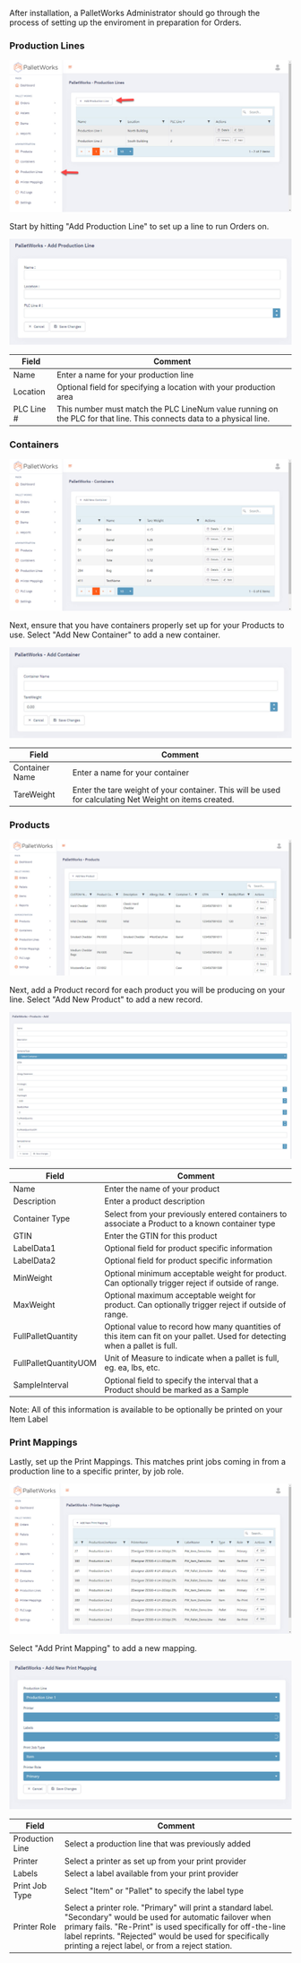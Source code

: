 After installation, a PalletWorks Administrator should go through the process of setting up the enviroment in preparation for Orders.

### Production Lines

![](images/productionline-index.jpg)

Start by hitting "Add Production Line" to set up a line to run Orders on. 

![](images/productionline-add.jpg)

| Field | Comment |
| ---------- | ---------------------------|
| Name | Enter a name for your production line |
| Location | Optional field for specifying a location with your production area |
| PLC Line # | This number must match the PLC LineNum value running on the PLC for that line. This connects data to a physical line. |

### Containers

![](images/containers-index.jpg)

Next, ensure that you have containers properly set up for your Products to use. Select "Add New Container" to add a new container.

![](images/containers-add.jpg)

| Field | Comment |
| ---------- | ---------------------------|
| Container Name | Enter a name for your container |
| TareWeight | Enter the tare weight of your container. This will be used for calculating Net Weight on items created. |

### Products

![](images/products-index.jpg)

Next, add a Product record for each product you will be producing on your line. Select "Add New Product" to add a new record.

![](images/products-add.jpg)

| Field | Comment |
| ---------- | ---------------------------|
| Name | Enter the name of your product |
| Description | Enter a product description |
| Container Type | Select from your previously entered containers to associate a Product to a known container type |
| GTIN | Enter the GTIN for this product | 
| LabelData1 | Optional field for product specific information | 
| LabelData2 | Optional field for product specific information | 
| MinWeight | Optional minimum acceptable weight for product. Can optionally trigger reject if outside of range. | 
| MaxWeight | Optional maximum acceptable weight for product. Can optionally trigger reject if outside of range. | 
| FullPalletQuantity | Optional value to record how many quantities of this item can fit on your pallet. Used for detecting when a pallet is full. |
| FullPalletQuantityUOM | Unit of Measure to indicate when a pallet is full, eg. ea, lbs, etc. |
| SampleInterval | Optional field to specify the interval that a Product should be marked as a Sample | 

Note: All of this information is available to be optionally be printed on your Item Label

### Print Mappings

Lastly, set up the Print Mappings. This matches print jobs coming in from a production line to a specific printer, by job role.

![](images/printmappings-index.jpg)

Select "Add Print Mapping" to add a new mapping.

![](images/printmapping-add.jpg)

| Field | Comment |
| ---------- | ---------------------------|
| Production Line | Select a production line that was previously added |
| Printer | Select a printer as set up from your print provider |
| Labels | Select a label available from your print provider |
| Print Job Type | Select "Item" or "Pallet" to specify the label type | 
| Printer Role | Select a printer role. "Primary" will print a standard label. "Secondary" would be used for automatic failover when primary fails. "Re-Print" is used specifically for off-the-line label reprints. "Rejected" would be used for specifically printing a reject label, or from a reject station.  | 



